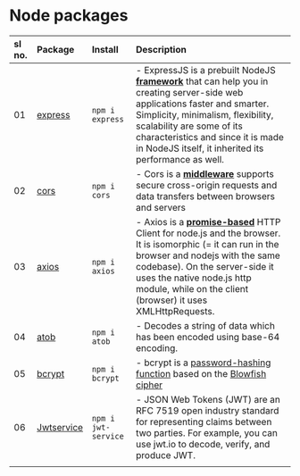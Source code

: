 # Node packages



| sl no. | Package   | Install            | Description                |
| :----- | :-------- | :----------------- | :------------------------- |
|   01   | [express](https://www.npmjs.com/package/express) | `npm i express` | - ExpressJS is a prebuilt NodeJS **[framework](https://github.com/ShyamGit01/CodeBooks/blob/main/Node/Terms.md#framework)** that can help you in creating server-side web applications faster and smarter. Simplicity, minimalism, flexibility, scalability are some of its characteristics and since it is made in NodeJS itself, it inherited its performance as well. |
|   02   | [cors](https://www.npmjs.com/package/cors)       | `npm i cors`    | - Cors is a **[middleware](https://github.com/ShyamGit01/CodeBooks/blob/main/Node/Terms.md#middleware)** supports secure cross-origin requests and data transfers between browsers and servers |
|   03   | [axios](https://www.npmjs.com/package/axios)     | `npm i axios`   | - Axios is a **[promise-based](https://github.com/ShyamGit01/CodeBooks/blob/main/Node/Terms.md#Prommiss)** HTTP Client for node.js and the browser. It is isomorphic (= it can run in the browser and nodejs with the same codebase). On the server-side it uses the native node.js http module, while on the client (browser) it uses XMLHttpRequests. |
|   04   | [atob](https://www.npmjs.com/package/atob)       | `npm i atob`    | - Decodes a string of data which has been encoded using base-64 encoding. |
|   05   | [bcrypt](https://www.npmjs.com/package/bcrypt)   | `npm i bcrypt`  | - bcrypt is a [password-hashing function](https://github.com/ShyamGit01/CodeBooks/blob/main/Node/Terms.md#hashing-function) based on the [Blowfish cipher](https://en.wikipedia.org/wiki/Blowfish_(cipher)) |
|   06   | [Jwtservice](https://www.npmjs.com/package/jwt-service) | `npm i jwt-service` | - JSON Web Tokens (JWT) are an RFC 7519 open industry standard for representing claims between two parties. For example, you can use jwt.io to decode, verify, and produce JWT.|
|  |  |  |  |
